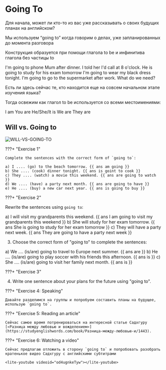 # Going To

Для начала, может ли кто-то из вас уже рассказывать о своих будущих планах на английском?

Мы используем “going to” когда говорим о делах, уже запланированных до момента разговора

Конструкция образуется при помощи глагола to be и инфинитива глагола без частицы to

I'm going to phone Mum after dinner. I told her I'd call at 8 o'clock.
He is going to study for his exam tomorrow
I'm going to wear my black dress tonight.
I'm going to go to the supermarket after work. What do we need?

Есть ли здесь сейчас те, кто находится еще на совсем начальном этапе изучения языка?

Тогда освежим как глагол to be используется со всеми местоимениями:

I am
You are
He/She/It is
We are
They are

## Will vs. Going to
![WILL-VS-GOING-TO](https://github.com/AlexFreik/isha-english/assets/61039123/baf15784-e628-4ad3-a2fe-fa184d026bd7)


???+ "Exercise 1"

    Complete the sentences with the correct form of `going to`:

    a) I .... (go) to the beach tomorrow. {{ ans am going }}
    b) She .... (cook) dinner tonight. {{ ans is goint to cook }}
    c) They .... (watch) a movie this weekend. {{ ans are going to watch }}
    d) We .... (have) a party next month. {{ ans are going to have }}
    e) He .... (buy) a new car next year. {{ ans is going to buy }}

???+ "Exercise 2"

Rewrite the sentences using `going to`:

a) I will visit my grandparents this weekend. {{ ans I am going to visit my grandparents this weekend }}
b) She will study for her exam tomorrow. {{ ans She is going to study for her exam tomorrow }}
c) They will have a party next week. {{ ans They are going to have a party next week }}

3. Choose the correct form of "going to" to complete the sentences:

a) We .... (is/are) going to travel to Europe next summer. {{ ans are }}
b) He .... (is/are) going to play soccer with his friends this afternoon. {{ ans is }}
c) She .... (is/are) going to visit her family next month. {{ ans is }}

???+ "Exercise 3"

4. Write one sentence about your plans for the future using "going to".

???+ "Exercise 4: Speaking"

    Давайте разделимся на группы и попробуем составить планы на будущее, использую `going to`.

???+ "Exercise 5: Reading an article"

    Сейчас самое время потренироваться на интересной статье Садхгуру
    [«Разница между любовью и вожделением»](https://studyenglishwords.com/book/Разница-между-любовью-и/1443).

???+ "Exercise 6: Watching a video"

    Сейчас предлагаю отложить в сторону `going to` и попробовать разобрать кратенькое видео Садхгуру с английскими субтитрами

    <lite-youtube videoid="od4ugnkeTyw"></lite-youtube>
